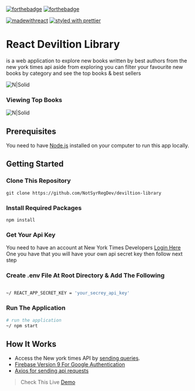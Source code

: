 [![forthebadge](https://forthebadge.com/images/badges/made-with-javascript.svg)](https://forthebadge.com) [![forthebadge](https://forthebadge.com/images/badges/uses-css.svg)](https://forthebadge.com) 

[![madewithreact](https://img.shields.io/badge/madewith-react-green.svg)](https://reactjs.org/) [![styled with prettier](https://img.shields.io/badge/styled_with-prettier-ff69b4.svg)](https://github.com/prettier/prettier)

# React Deviltion Library

is a web application to explore new books written by best authors from the new york times api
aside from exploring you can filter your favourite new books by category
and see the top books & best sellers 



![N|Solid](https://i.ibb.co/gJBZS98/2022-07-16-180058.png)


### Viewing Top Books

![N|Solid](https://i.ibb.co/C2LYpBs/2022-07-16-180222.png)


## Prerequisites

You need to have [Node.js](https://nodejs.org/) installed on your computer to run this app locally.

## Getting Started

### Clone This Repository

```
git clone https://github.com/NotSyrRegDev/deviltion-library
```

### Install Required Packages

```
npm install 
```

### Get Your Api Key

You need to have an account at New York Times Developers [Login Here](https://developer.nytimes.com/accounts/login)
One you have that you will have your own api secret key then follow next step

### Create .env File At Root Directory & Add The Following

```sh

~/ REACT_APP_SECRET_KEY = 'your_secrey_api_key'

```

### Run The Application

```sh
# run the application
~/ npm start

```

## How It Works 
- Access the New york times API by [sending queries](https://api.nytimes.com/svc/books/v3/lists/).
- [Firebase Version 9 For Google Authentication]([https://v5.reactrouter.com/web/guides/quick-start](https://firebase.google.com/))
- [Axios for sending api requests](https://www.npmjs.com/package/axios)




> Check This Live [Demo](https://react-unsplash-clone.vercel.app/) 

